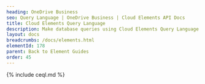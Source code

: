 ```yaml
---
heading: OneDrive Business
seo: Query Language | OneDrive Business | Cloud Elements API Docs
title: Cloud Elements Query Language
description: Make database queries using Cloud Elements Query Language.
layout: docs
breadcrumbs: /docs/elements.html
elementId: 178
parent: Back to Element Guides
order: 45
---
```


{% include ceql.md %}
